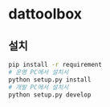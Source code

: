 # dattoolbox
## 설치
```bash
pip install -r requirement
# 운영 PC에서 설치시
python setup.py install
# 개발 PC에서 설치시
python setup.py develop
```
